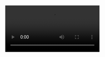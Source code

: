 <video controls src="https://github.com/BlackTea12/Websites/blob/main/videos/shim_controller_wait.mp4" title="Title"></video>